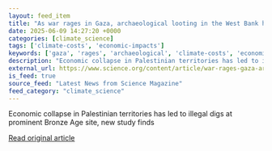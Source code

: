 ```yaml
---
layout: feed_item
title: "As war rages in Gaza, archaeological looting in the West Bank has spiked"
date: 2025-06-09 14:27:20 +0000
categories: [climate_science]
tags: ['climate-costs', 'economic-impacts']
keywords: ['gaza', 'rages', 'archaeological', 'climate-costs', 'economic-impacts']
description: "Economic collapse in Palestinian territories has led to illegal digs at prominent Bronze Age site, new study finds"
external_url: https://www.science.org/content/article/war-rages-gaza-archaeological-looting-west-bank-has-spiked
is_feed: true
source_feed: "Latest News from Science Magazine"
feed_category: "climate_science"
---
```


Economic collapse in Palestinian territories has led to illegal digs at prominent Bronze Age site, new study finds

[Read original article](https://www.science.org/content/article/war-rages-gaza-archaeological-looting-west-bank-has-spiked)
